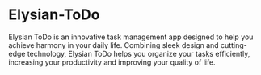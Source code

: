 # Elysian-ToDo
Elysian ToDo is an innovative task management app designed to help you achieve harmony in your daily life. Combining sleek design and cutting-edge technology, Elysian ToDo helps you organize your tasks efficiently, increasing your productivity and improving your quality of life.
